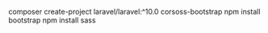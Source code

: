 composer create-project laravel/laravel:^10.0 corsoss-bootstrap
npm install bootstrap
npm install sass
